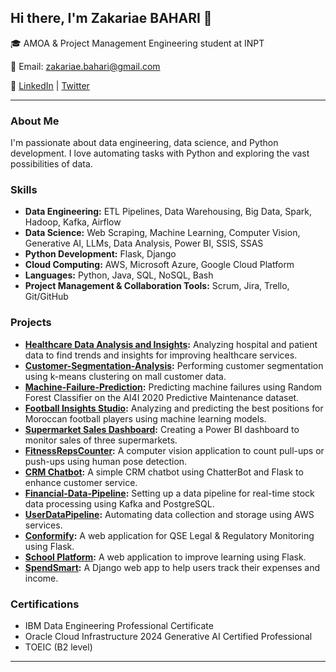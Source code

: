 ## Hi there, I'm Zakariae BAHARI 👋

🎓 AMOA & Project Management Engineering student at INPT

📧 Email: [zakariae.bahari@gmail.com](mailto:zakariae.bahari@gmail.com)

🔗 [LinkedIn](https://www.linkedin.com/in/zakariae-bahari-19b233248/) | [Twitter](https://x.com/Bahari_Zakariae)

---

### About Me

I'm passionate about data engineering, data science, and Python development. I love automating tasks with Python and exploring the vast possibilities of data.

### Skills

- **Data Engineering:** ETL Pipelines, Data Warehousing, Big Data, Spark, Hadoop, Kafka, Airflow
- **Data Science:** Web Scraping, Machine Learning, Computer Vision, Generative AI, LLMs, Data Analysis, Power BI, SSIS, SSAS
- **Python Development:** Flask, Django
- **Cloud Computing:** AWS, Microsoft Azure, Google Cloud Platform
- **Languages:** Python, Java, SQL, NoSQL, Bash
- **Project Management & Collaboration Tools:** Scrum, Jira, Trello, Git/GitHub

### Projects

- **[Healthcare Data Analysis and Insights](https://github.com/Zakariae-BAHARI/Healthcare-Data-Analysis-and-Insights):** Analyzing hospital and patient data to find trends and insights for improving healthcare services.
- **[Customer-Segmentation-Analysis](https://github.com/Zakariae-BAHARI/Customer-Segmentation-Analysis):** Performing customer segmentation using k-means clustering on mall customer data.
- **[Machine-Failure-Prediction](https://github.com/Zakariae-BAHARI/Machine-Failure-Prediction):** Predicting machine failures using Random Forest Classifier on the AI4I 2020 Predictive Maintenance dataset.
- **[Football Insights Studio](https://github.com/Zakariae-BAHARI/Football-Insights-Studio):** Analyzing and predicting the best positions for Moroccan football players using machine learning models.
- **[Supermarket Sales Dashboard](https://github.com/Zakariae-BAHARI/Supermarket-Sales-Dashboard):** Creating a Power BI dashboard to monitor sales of three supermarkets.
- **[FitnessRepsCounter](https://github.com/Zakariae-BAHARI/FitnessRepsCounter):** A computer vision application to count pull-ups or push-ups using human pose detection.
- **[CRM Chatbot](https://github.com/Zakariae-BAHARI/CRM-Chatbot):** A simple CRM chatbot using ChatterBot and Flask to enhance customer service.
- **[Financial-Data-Pipeline](https://github.com/Zakariae-BAHARI/Financial-Data-Pipeline):** Setting up a data pipeline for real-time stock data processing using Kafka and PostgreSQL.
- **[UserDataPipeline](https://github.com/Zakariae-BAHARI/UserDataPipeline):** Automating data collection and storage using AWS services.
- **[Conformify](https://github.com/Zakariae-BAHARI/Conformify):** A web application for QSE Legal & Regulatory Monitoring using Flask.
- **[School Platform](https://github.com/Zakariae-BAHARI/School-Platform):** A web application to improve learning using Flask.
- **[SpendSmart](https://github.com/Zakariae-BAHARI/SpendSmart):** A Django web app to help users track their expenses and income.

### Certifications

- IBM Data Engineering Professional Certificate
- Oracle Cloud Infrastructure 2024 Generative AI Certified Professional
- TOEIC (B2 level)

---


